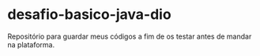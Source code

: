 # desafio-basico-java-dio
Repositório para guardar meus códigos a fim de os testar antes de mandar na plataforma.
